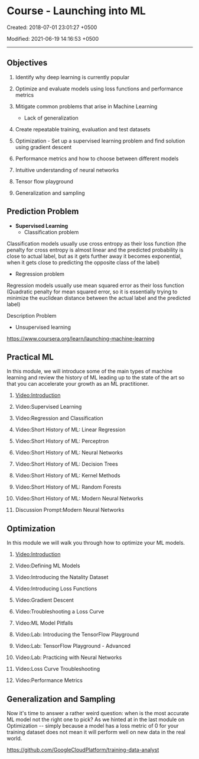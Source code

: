 # Course - Launching into ML

Created: 2018-07-01 23:01:27 +0500

Modified: 2021-06-19 14:16:53 +0500

---

## Objectives

1. Identify why deep learning is currently popular

2. Optimize and evaluate models using loss functions and performance metrics

3. Mitigate common problems that arise in Machine Learning

   - Lack of generalization

4. Create repeatable training, evaluation and test datasets

5. Optimization - Set up a supervised learning problem and find solution using gradient descent

6. Performance metrics and how to choose between different models

7. Intuitive understanding of neural networks

8. Tensor flow playground

9. Generalization and sampling

## Prediction Problem

- **Supervised Learning**
  - Classification problem

Classification models usually use cross entropy as their loss function (the penalty for cross entropy is almost linear and the predicted probability is close to actual label, but as it gets further away it becomes exponential, when it gets close to predicting the opposite class of the label)

- Regression problem

Regression models usually use mean squared error as their loss function (Quadratic penalty for mean squared error, so it is essentially trying to minimize the euclidean distance between the actual label and the predicted label)

Description Problem

- Unsupervised learning

<https://www.coursera.org/learn/launching-machine-learning>

## Practical ML

In this module, we will introduce some of the main types of machine learning and review the history of ML leading up to the state of the art so that you can accelerate your growth as an ML practitioner.

1. [Video:Introduction](https://www.coursera.org/learn/launching-machine-learning/lecture/j4Rbd/introduction)

2. Video:Supervised Learning

3. Video:Regression and Classification

4. Video:Short History of ML: Linear Regression

5. Video:Short History of ML: Perceptron

6. Video:Short History of ML: Neural Networks

7. Video:Short History of ML: Decision Trees

8. Video:Short History of ML: Kernel Methods

9. Video:Short History of ML: Random Forests

10. Video:Short History of ML: Modern Neural Networks

11. Discussion Prompt:Modern Neural Networks

## Optimization

In this module we will walk you through how to optimize your ML models.

1. [Video:Introduction](https://www.coursera.org/learn/launching-machine-learning/lecture/ebCZS/introduction)

2. Video:Defining ML Models

3. Video:Introducing the Natality Dataset

4. Video:Introducing Loss Functions

5. Video:Gradient Descent

6. Video:Troubleshooting a Loss Curve

7. Video:ML Model Pitfalls

8. Video:Lab: Introducing the TensorFlow Playground

9. Video:Lab: TensorFlow Playground - Advanced

10. Video:Lab: Practicing with Neural Networks

11. Video:Loss Curve Troubleshooting

12. Video:Performance Metrics

## Generalization and Sampling

Now it's time to answer a rather weird question: when is the most accurate ML model not the right one to pick? As we hinted at in the last module on Optimization -- simply because a model has a loss metric of 0 for your training dataset does not mean it will perform well on new data in the real world.

<https://github.com/GoogleCloudPlatform/training-data-analyst>
